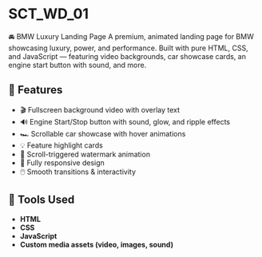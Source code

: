 # SCT_WD_01

🚘 BMW Luxury Landing Page
A premium, animated landing page for BMW showcasing luxury, power, and performance. Built with pure HTML, CSS, and JavaScript — featuring video backgrounds, car showcase cards, an engine start button with sound, and more.


## 🚀 Features
- 🎬 Fullscreen background video with overlay text
- 🔊 Engine Start/Stop button with sound, glow, and ripple effects
- 🏎️ Scrollable car showcase with hover animations
- 💡 Feature highlight cards
- 🧠 Scroll-triggered watermark animation
- 📱 Fully responsive design
- 🖱️ Smooth transitions & interactivity


## 🔧 Tools Used
- **HTML**
- **CSS**
- **JavaScript**
- **Custom media assets (video, images, sound)**



